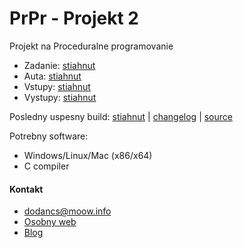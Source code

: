# PrPr - Projekt 2

Projekt na Proceduralne programovanie

 * Zadanie: [stiahnut](resources/zadanie.pdf)
 * Auta: [stiahnut](resources/auta.txt)
 * Vstupy: [stiahnut](resources/vstupy.txt)
 * Vystupy: [stiahnut](resources/vystupy.txt)


Posledny uspesny build: [stiahnut](https://github.com/dodancs/PrPr-Projekt2/releases/) | [changelog](CHANGELOG.md) | [source](sources/)

Potrebny software:

 * Windows/Linux/Mac (x86/x64)
 * C compiler


#### Kontakt

 * dodancs@moow.info
 * [Osobny web](https://dodancs.moow.info)
 * [Blog](https://dodancs.moow.info/blog)